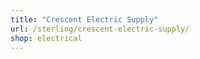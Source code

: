 ```yaml
---
title: "Crescent Electric Supply"
url: /sterling/crescent-electric-supply/
shop: electrical
---
```


